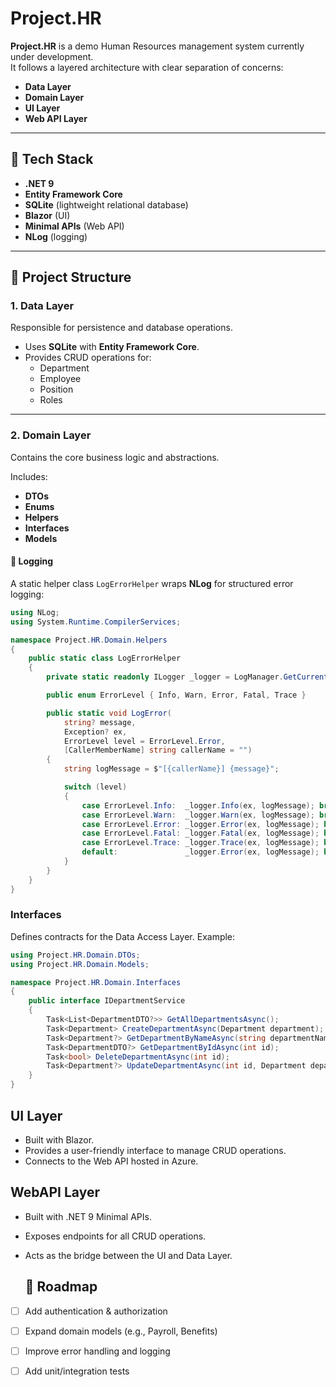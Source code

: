 # Project.HR  

**Project.HR** is a demo Human Resources management system currently under development.  
It follows a layered architecture with clear separation of concerns:  

- **Data Layer**  
- **Domain Layer**  
- **UI Layer**  
- **Web API Layer**  

---

## 🚀 Tech Stack  
- **.NET 9**  
- **Entity Framework Core**  
- **SQLite** (lightweight relational database)  
- **Blazor** (UI)  
- **Minimal APIs** (Web API)  
- **NLog** (logging)  

---

## 📂 Project Structure  

### 1. Data Layer  
Responsible for persistence and database operations.  
- Uses **SQLite** with **Entity Framework Core**.  
- Provides CRUD operations for:  
  - Department  
  - Employee  
  - Position  
  - Roles  

---

### 2. Domain Layer  
Contains the core business logic and abstractions.  

Includes:  
- **DTOs**  
- **Enums**  
- **Helpers**  
- **Interfaces**  
- **Models**  

#### 🔹 Logging  
A static helper class `LogErrorHelper` wraps **NLog** for structured error logging:  

```csharp
using NLog;
using System.Runtime.CompilerServices;

namespace Project.HR.Domain.Helpers
{
    public static class LogErrorHelper
    {
        private static readonly ILogger _logger = LogManager.GetCurrentClassLogger();

        public enum ErrorLevel { Info, Warn, Error, Fatal, Trace }

        public static void LogError(
            string? message,
            Exception? ex,
            ErrorLevel level = ErrorLevel.Error,
            [CallerMemberName] string callerName = "")
        {
            string logMessage = $"[{callerName}] {message}";

            switch (level)
            {
                case ErrorLevel.Info:  _logger.Info(ex, logMessage); break;
                case ErrorLevel.Warn:  _logger.Warn(ex, logMessage); break;
                case ErrorLevel.Error: _logger.Error(ex, logMessage); break;
                case ErrorLevel.Fatal: _logger.Fatal(ex, logMessage); break;
                case ErrorLevel.Trace: _logger.Trace(ex, logMessage); break;
                default:               _logger.Error(ex, logMessage); break;
            }
        }
    }
}
```
### Interfaces
Defines contracts for the Data Access Layer. Example:

```csharp
using Project.HR.Domain.DTOs;
using Project.HR.Domain.Models;

namespace Project.HR.Domain.Interfaces
{
    public interface IDepartmentService
    {
        Task<List<DepartmentDTO?>> GetAllDepartmentsAsync();
        Task<Department> CreateDepartmentAsync(Department department);
        Task<Department?> GetDepartmentByNameAsync(string departmentName);
        Task<DepartmentDTO?> GetDepartmentByIdAsync(int id);
        Task<bool> DeleteDepartmentAsync(int id);
        Task<Department?> UpdateDepartmentAsync(int id, Department department);
    }
}


```
## UI Layer
* Built with Blazor.
* Provides a user-friendly interface to manage CRUD operations.
* Connects to the Web API hosted in Azure.

## WebAPI Layer
* Built with .NET 9 Minimal APIs.
* Exposes endpoints for all CRUD operations.
* Acts as the bridge between the UI and Data Layer.

  ## 📌 Roadmap
* [ ] Add authentication & authorization

* [ ] Expand domain models (e.g., Payroll, Benefits)

* [ ] Improve error handling and logging

* [ ] Add unit/integration tests


